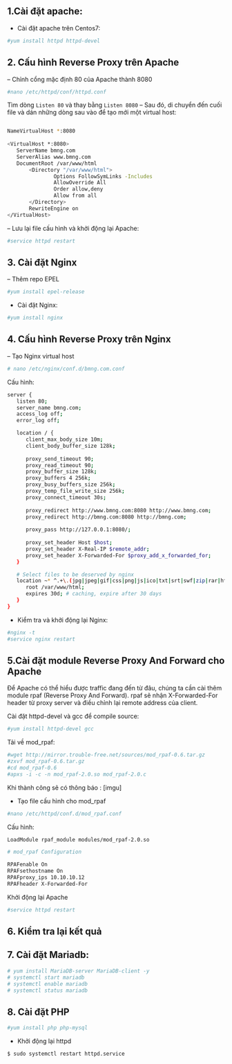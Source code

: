 ## 1.Cài đặt apache:
- Cài đặt apache trên Centos7:
```sh
#yum install httpd httpd-devel
``` 
## 2. Cấu hình Reverse Proxy trên Apache
– Chỉnh cổng mặc định 80 của Apache thành 8080
```sh
#nano /etc/httpd/conf/httpd.conf
```
Tìm dòng `Listen 80` và thay bằng `Listen 8080`
– Sau đó, di chuyển đến cuối file và dán những dòng sau vào để tạo mới một virtual host:
```sh

NameVirtualHost *:8080
 
<VirtualHost *:8080>
   ServerName bmng.com
   ServerAlias www.bmng.com
   DocumentRoot /var/www/html
       <Directory "/var/www/html">
               Options FollowSymLinks -Includes
               AllowOverride All
               Order allow,deny
               Allow from all
       </Directory>
       RewriteEngine on
</VirtualHost>
```
– Lưu lại file cấu hình và khởi động lại Apache:
```sh
#service httpd restart
```
## 3. Cài đặt Nginx
– Thêm repo EPEL
```sh
#yum install epel-release
```
- Cài đặt Nginx:
```sh
#yum install nginx
```
## 4. Cấu hình Reverse Proxy trên Nginx
– Tạo Nginx virtual host
```sh
# nano /etc/nginx/conf.d/bmng.com.conf
```
Cấu hình: 
```sh
server {
   listen 80;
   server_name bmng.com;
   access_log off;
   error_log off;

   location / {
      client_max_body_size 10m;
      client_body_buffer_size 128k;
 
      proxy_send_timeout 90;
      proxy_read_timeout 90;
      proxy_buffer_size 128k;
      proxy_buffers 4 256k;
      proxy_busy_buffers_size 256k;
      proxy_temp_file_write_size 256k;
      proxy_connect_timeout 30s;
 
      proxy_redirect http://www.bmng.com:8080 http://www.bmng.com;
      proxy_redirect http://bmng.com:8080 http://bmng.com;
 
      proxy_pass http://127.0.0.1:8080/;
 
      proxy_set_header Host $host;
      proxy_set_header X-Real-IP $remote_addr;
      proxy_set_header X-Forwarded-For $proxy_add_x_forwarded_for;
   }

   # Select files to be deserved by nginx
   location ~* ^.+\.(jpg|jpeg|gif|css|png|js|ico|txt|srt|swf|zip|rar|html|htm|pdf)$ {
      root /var/www/html;
      expires 30d; # caching, expire after 30 days
   }
}
```

- Kiểm tra và khởi động lại Nginx:

```sh
#nginx -t
#service nginx restart
```

## 5.Cài đặt module Reverse Proxy And Forward cho Apache
Để Apache có thể hiểu được traffic đang đến từ đâu, chúng ta cần cài thêm module rpaf (Reverse Proxy And Forward). rpaf sẽ nhận X-Forwarded-For header từ proxy server và điều chỉnh lại remote address của client.

Cài đặt httpd-devel và gcc để compile source:
```sh
#yum install httpd-devel gcc
```
Tải về mod_rpaf:
```sh
#wget http://mirror.trouble-free.net/sources/mod_rpaf-0.6.tar.gz
#zxvf mod_rpaf-0.6.tar.gz
#cd mod_rpaf-0.6
#apxs -i -c -n mod_rpaf-2.0.so mod_rpaf-2.0.c
```
Khi thành công sẽ có thông báo : 
[imgu]
- Tạo file cấu hình cho mod_rpaf
```sh
#nano /etc/httpd/conf.d/mod_rpaf.conf
```
Cấu hình: 
```sh
LoadModule rpaf_module modules/mod_rpaf-2.0.so

# mod_rpaf Configuration

RPAFenable On
RPAFsethostname On
RPAFproxy_ips 10.10.10.12
RPAFheader X-Forwarded-For
``` 
Khởi động lại Apache
```sh
#service httpd restart
```

## 6. Kiểm tra lại kết quả



## 7. Cài đặt Mariadb:

```sh
# yum install MariaDB-server MariaDB-client -y
# systemctl start mariadb
# systemctl enable mariadb
# systemctl status mariadb
```
## 8. Cài đặt PHP

```sh
#yum install php php-mysql
```
- Khởi động lại httpd

```sh
$ sudo systemctl restart httpd.service
```




















